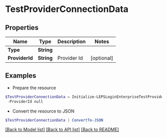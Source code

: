 # TestProviderConnectionData
## Properties

Name | Type | Description | Notes
------------ | ------------- | ------------- | -------------
**Type** | **String** |  | 
**ProviderId** | **String** | Provider Id | [optional] 

## Examples

- Prepare the resource
```powershell
$TestProviderConnectionData = Initialize-LEPSLoginEnterpriseTestProviderConnectionData  -Type null `
 -ProviderId null
```

- Convert the resource to JSON
```powershell
$TestProviderConnectionData | ConvertTo-JSON
```

[[Back to Model list]](../README.md#documentation-for-models) [[Back to API list]](../README.md#documentation-for-api-endpoints) [[Back to README]](../README.md)


